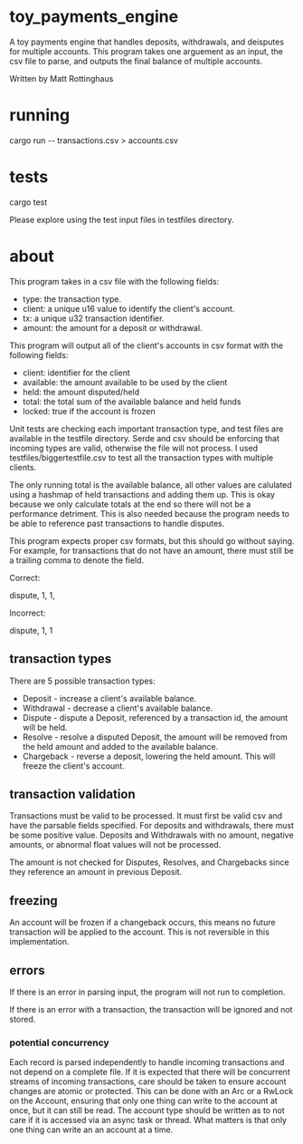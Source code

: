 # toy_payments_engine
A toy payments engine that handles deposits, withdrawals, and deisputes for multiple accounts.
This program takes one arguement as an input, the csv file to parse, and outputs the final balance of multiple accounts.

Written by Matt Rottinghaus

# running
cargo run -- transactions.csv > accounts.csv

# tests
cargo test

Please explore using the test input files in testfiles directory.

# about
This program takes in a csv file with the following fields:
 * type: the transaction type.
 * client: a unique u16 value to identify the client's account.
 * tx: a unique u32 transaction identifier.
 * amount: the amount for a deposit or withdrawal.


This program will output all of the client's accounts in csv format with the following fields:

 * client: identifier for the client
 * available: the amount available to be used by the client
 * held: the amount disputed/held
 * total: the total sum of the available balance and held funds
 * locked: true if the account is frozen


Unit tests are checking each important transaction type, and test files are available in the testfile directory.
Serde and csv should be enforcing that incoming types are valid, otherwise the file will not process.
I used testfiles/biggertestfile.csv to test all the transaction types with multiple clients.


The only running total is the available balance, all other values are calulated using a hashmap of held transactions and adding them up.
This is okay because we only calculate totals at the end so there will not be a performance detriment. This is also needed because the program 
needs to be able to reference past transactions to handle disputes.


This program expects proper csv formats, but this should go without saying.
For example, for transactions that do not have an amount, there must still be a trailing comma to denote the field.

Correct:

dispute,    1, 1,

Incorrect:

dispute,    1, 1

## transaction types
There are 5 possible transaction types:

 * Deposit - increase a client's available balance.
 * Withdrawal - decrease a client's available balance.
 * Dispute - dispute a Deposit, referenced by a transaction id, the amount will be held.
 * Resolve - resolve a disputed Deposit, the amount will be removed from the held amount and added to the available balance.
 * Chargeback - reverse a deposit, lowering the held amount. This will freeze the client's account.

## transaction validation
Transactions must be valid to be processed.
It must first be valid csv and have the parsable fields specified.
For deposits and withdrawals, there must be some positive value. Deposits and Withdrawals with no amount, negative amounts, or abnormal float values will not be processed.

The amount is not checked for Disputes, Resolves, and Chargebacks since they reference an amount in previous Deposit.

## freezing
An account will be frozen if a changeback occurs, this means no future transaction will be applied to the account.
This is not reversible in this implementation.

## errors
If there is an error in parsing input, the program will not run to completion.

If there is an error with a transaction, the transaction will be ignored and not stored.

### potential concurrency
Each record is parsed independently to handle incoming transactions and not depend on a complete file. 
If it is expected that there will be concurrent streams of incoming transactions, care should be taken to ensure account changes are atomic or protected.
This can be done with an Arc or a RwLock on the Account, ensuring that only one thing can write to the account at once, but it can still be read.
The account type should be written as to not care if it is accessed via an async task or thread. What matters is that only one thing can write an an account at a time.
